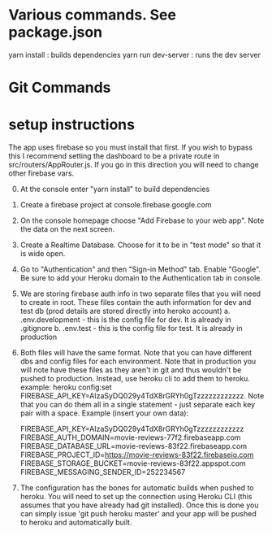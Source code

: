 
# Various commands.  See package.json
yarn install :  builds dependencies
yarn run dev-server    :   runs the dev server

# Git Commands



# setup instructions

The app uses firebase so you must install that first.  If you wish to bypass this I recommend setting the dashboard to be a
private route in src/routers/AppRouter.js.  If you go in this direction you will need to change other firebase vars.

0.  At the console enter "yarn install" to build dependencies
1.  Create a firebase project at console.firebase.google.com
2.  On the console homepage choose "Add Firebase to your web app".  Note the data on the next screen. 
2.  Create a Realtime Database.  Choose for it to be in "test mode" so that it is wide open.
3.  Go to "Authentication" and then "Sign-in Method" tab.  Enable "Google". Be sure to add your Heroku domain to the Authentication tab in console.
4.  We are storing firebase auth info in two separate files that you will need to create in root.
    These files contain the auth information for dev and test db (prod details are stored directly into heroko account)
    a. .env.development      - this is the config file for dev.  It is already in .gitignore
    b. .env.test             - this is the config file for test.  It is already in production
5.  Both files will have the same format. Note that you can have different dbs and config files for each environment. Note that in production you will note have these files as they aren't in git and thus wouldn't be pushed to production. Instead, use heroku cli to add them to heroku.  example:  heroku config:set FIREBASE_API_KEY=AIzaSyDQ029y4TdX8rGRYh0gTzzzzzzzzzzzz.  Note that you can do them all in a single statement - just separate each key pair with a space.
    Example (insert your own data):

    FIREBASE_API_KEY=AIzaSyDQ029y4TdX8rGRYh0gTzzzzzzzzzzzz
    FIREBASE_AUTH_DOMAIN=movie-reviews-77f2.firebaseapp.com
    FIREBASE_DATABASE_URL=movie-reviews-83f22.firebaseapp.com
    FIREBASE_PROJECT_ID=https://movie-reviews-83f22.firebaseio.com
    FIREBASE_STORAGE_BUCKET=movie-reviews-83f22.appspot.com
    FIREBASE_MESSAGING_SENDER_ID=252234567

6.  The configuration has the bones for automatic builds when pushed to heroku.  You will need to set up the connection using Heroku CLI (this assumes that you have already had git installed). Once this is done you can simply issue 'git push heroku master' and your app will be pushed to heroku and automatically built.
